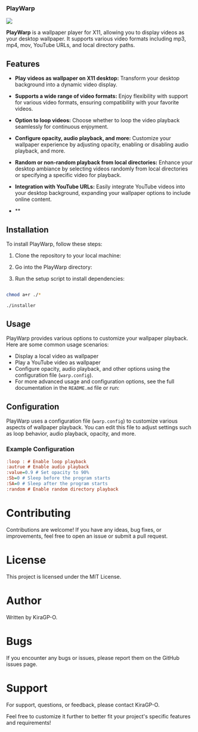 ### PlayWarp

![](https://github.com/thomas10-10/foo-Wallpaper-Feh-Gif/blob/master/desktop-animation2.gif)

**PlayWarp** is a wallpaper player for X11, allowing you to display videos as your desktop wallpaper. It supports various video formats including mp3, mp4, mov, YouTube URLs, and local directory paths.

## Features

- **Play videos as wallpaper on X11 desktop:** Transform your desktop background into a dynamic video display.
  
- **Supports a wide range of video formats:** Enjoy flexibility with support for various video formats, ensuring compatibility with your favorite videos.
  
- **Option to loop videos:** Choose whether to loop the video playback seamlessly for continuous enjoyment.
  
- **Configure opacity, audio playback, and more:** Customize your wallpaper experience by adjusting opacity, enabling or disabling audio playback, and more.
  
- **Random or non-random playback from local directories:** Enhance your desktop ambiance by selecting videos randomly from local directories or specifying a specific video for playback.
  
- **Integration with YouTube URLs:** Easily integrate YouTube videos into your desktop background, expanding your wallpaper options to include online content.
  
- **


## Installation

To install PlayWarp, follow these steps:

1. Clone the repository to your local machine:

2. Go into the PlayWarp directory:
   
3. Run the setup script to install dependencies:
```bash

chmod a+r ./*
```
```bash
./installer
```

## Usage

PlayWarp provides various options to customize your wallpaper playback. Here are some common usage scenarios:

- Display a local video as wallpaper
- Play a YouTube video as wallpaper
- Configure opacity, audio playback, and other options using the configuration file (`warp.config`).
- For more advanced usage and configuration options, see the full documentation in the `README.md` file or run:

## Configuration

PlayWarp uses a configuration file (`warp.config`) to customize various aspects of wallpaper playback. You can edit this file to adjust settings such as loop behavior, audio playback, opacity, and more.

### Example Configuration

```ini
:loop : # Enable loop playback
:autrue # Enable audio playback
:value=0.9 # Set opacity to 90%
:Sb=0 # Sleep before the program starts
:SA=0 # Sleep after the program starts
:random # Enable random directory playback
```
# Contributing
Contributions are welcome! If you have any ideas, bug fixes, or improvements, feel free to open an issue or submit a pull request.

# License
This project is licensed under the MIT License.

# Author
Written by KiraGP-O.

# Bugs
If you encounter any bugs or issues, please report them on the GitHub issues page.

# Support
For support, questions, or feedback, please contact KiraGP-O.

Feel free to customize it further to better fit your project's specific features and requirements!
